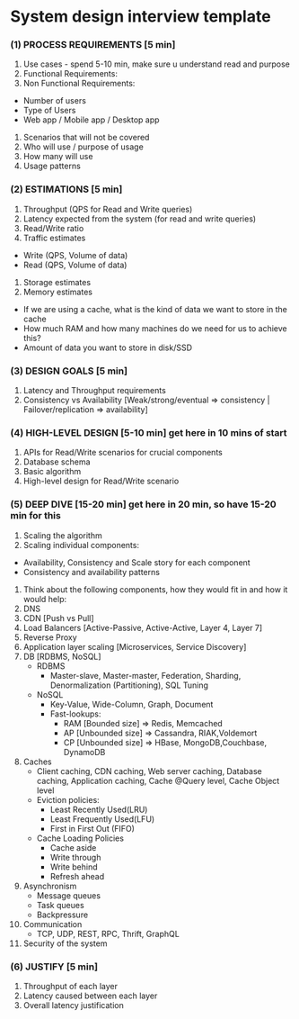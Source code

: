 # System design interview template

### (1) PROCESS REQUIREMENTS [5 min]

1. Use cases - spend 5-10 min, make sure u understand read and purpose
2. Functional Requirements:
3. Non Functional Requirements:
- Number of users
- Type of Users
- Web app / Mobile app / Desktop app
1. Scenarios that will not be covered
2. Who will use / purpose of usage
3. How many will use
4. Usage patterns

### (2) ESTIMATIONS [5 min]

1. Throughput (QPS for Read and Write queries)
2. Latency expected from the system (for read and write queries)
3. Read/Write ratio
4. Traffic estimates
- Write (QPS, Volume of data)
- Read (QPS, Volume of data)
1. Storage estimates
2. Memory estimates
- If we are using a cache, what is the kind of data we want to store in the cache
- How much RAM and how many machines do we need for us to achieve this?
- Amount of data you want to store in disk/SSD

### (3) DESIGN GOALS [5 min]

1. Latency and Throughput requirements
2. Consistency vs Availability [Weak/strong/eventual => consistency | Failover/replication => availability]

### (4) HIGH-LEVEL DESIGN [5-10 min] get here in 10 mins of start

1. APIs for Read/Write scenarios for crucial components
2. Database schema
3. Basic algorithm
4. High-level design for Read/Write scenario

### (5) DEEP DIVE [15-20 min] get here in 20 min, so have 15-20 min for this

1. Scaling the algorithm
2. Scaling individual components:
- Availability, Consistency and Scale story for each component
- Consistency and availability patterns
1. Think about the following components, how they would fit in and how it would help:
2. DNS
3. CDN [Push vs Pull]
4. Load Balancers [Active-Passive, Active-Active, Layer 4, Layer 7]
5. Reverse Proxy
6. Application layer scaling [Microservices, Service Discovery]
7. DB [RDBMS, NoSQL]
    - RDBMS
        - Master-slave, Master-master, Federation, Sharding, Denormalization (Partitioning), SQL Tuning
    - NoSQL
        - Key-Value, Wide-Column, Graph, Document
        - Fast-lookups:
            - RAM [Bounded size] => Redis, Memcached
            - AP [Unbounded size] => Cassandra, RIAK,Voldemort
            - CP [Unbounded size] => HBase, MongoDB,Couchbase, DynamoDB
8. Caches
    - Client caching, CDN caching, Web server caching, Database caching, Application caching, Cache @Query level, Cache Object level
    - Eviction policies:
        - Least Recently Used(LRU)
        - Least Frequently Used(LFU)
        - First in First Out (FIFO)
    - Cache Loading Policies
        - Cache aside
        - Write through
        - Write behind
        - Refresh ahead
9. Asynchronism
    - Message queues
    - Task queues
    - Backpressure
10. Communication
    - TCP, UDP, REST, RPC, Thrift, GraphQL
11. Security of the system

### (6) JUSTIFY [5 min]

1. Throughput of each layer
2. Latency caused between each layer
3. Overall latency justification